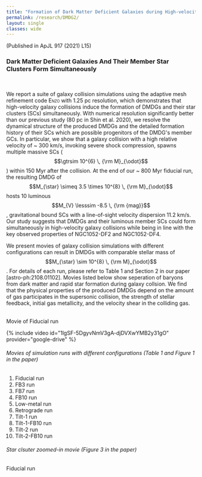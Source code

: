 ```yaml
---
title: "Formation of Dark Matter Deficient Galaxies during High-velocity Galaxy Collisions"
permalink: /research/DMDG2/
layout: single
classes: wide
---
```

(Published in <a href="https://iopscience.iop.org/article/10.3847/2041-8213/ac16e0" style="text-decoration:none" target="_blank">ApJL 917 (2021) L15</a>)
<br/>
### Dark Matter Deficient Galaxies And Their Member Star Clusters Form Simultaneously
<br/>

We report a suite of galaxy collision simulations using the adaptive mesh refinement code <span style="font-variant:small-caps;">Enzo</span> with 1.25 pc resolution, which demonstrates that high-velocity galaxy collisions induce the formation of DMDGs and their star clusters (SCs) simultaneously. With numerical resolution significantly better than our previous study (80 pc in <a href="https://ui.adsabs.harvard.edu/abs/2020ApJ...899...25S/abstract" style="text-decoration:none" target="_blank">Shin et al. 2020</a>), we resolve the dynamical structure of the produced DMDGs and the detailed formation history of their SCs which are possible progenitors of the DMDG's member GCs. 
In particular, we show that a galaxy collision with a high relative velocity of ~ 300 km/s, invoking severe shock compression, spawns multiple massive SCs ($$\gtrsim 10^{6} \, {\rm M}_{\odot}$$) within 150 Myr after the collision. At the end of our ~ 800 Myr fiducial run, the resulting DMDG of $$M_{\star} \simeq 3.5 \times 10^{8} \, {\rm M}_{\odot}$$ hosts 10 luminous $$M_{V} \lesssim -8.5 \, {\rm {mag}}$$, gravitational bound SCs with a line-of-sight velocity dispersion 11.2 km/s. Our study suggests that DMDGs and their luminous member SCs could form simultaneously in high-velocity galaxy collisions while being in line with the key observed properties of NGC1052-DF2 and NGC1052-DF4.

We present movies of galaxy collision simulations with different configurations can result in DMDGs with comparable stellar mass of $$M_{\star} \sim 10^{8} \, {\rm M}_{\odot}$$. For details of each run, please refer to Table 1 and Section 2 in our paper <a href="https://arxiv.org/abs/2108.01102" style="text-decoration:none" target="_blank">[astro-ph:2108.01102]</a>. Movies listed below show seperation of baryons from dark matter and rapid star formation during galaxy collsion. We find that the physical properties of the produced DMDGs depend on the amount of gas participates in the supersonic collision, the strength of stellar feedback, initial gas metallicity, and the velocity shear in the colliding gas.
<br/>
<br/>

Movie of Fiducial run

{% include video id="1lgSF-5DgyvNmV3gA-djDVXwYMB2y31gO" provider="google-drive" %}



###### Movies of simulation runs with different configurations (Table 1 and Figure 1 in the paper)

1. <a href="https://drive.google.com/file/d/1lgSF-5DgyvNmV3gA-djDVXwYMB2y31gO/view?usp=share_link" style="text-decoration:none" target="_blank">Fiducial run</a>
2. <a href="https://drive.google.com/file/d/1_NotlVm65GB0HL5MdjBOcdOv3flcRRGX/view?usp=share_link" style="text-decoration:none" target="_blank">FB3 run</a>
3. <a href="https://drive.google.com/file/d/1X-lmdvSoaYwKT5jGblF4AfBTwNkGjDLE/view?usp=share_link" style="text-decoration:none" target="_blank">FB7 run</a>
4. <a href="https://drive.google.com/file/d/1ek324oGbyjdxmFsKHSbo5hQHiZowy7Be/view?usp=share_link" style="text-decoration:none" target="_blank">FB10 run</a>
5. <a href="https://drive.google.com/file/d/1QG1G-x5NjtdxosJ6w7FVimWq6vmv9qUW/view?usp=share_link" style="text-decoration:none" target="_blank">Low-metal run</a>
6. <a href="https://drive.google.com/file/d/1LPKJT6zJ3NCKQC-EM7df3GgZUdWLSqNJ/view?usp=share_link" style="text-decoration:none" target="_blank">Retrograde run</a>
7. <a href="https://drive.google.com/file/d/1RNsZMUxw8L7nol8OUswz8svfa0P6NF4I/view?usp=share_link" style="text-decoration:none" target="_blank">Tilt-1 run</a>
8. <a href="https://drive.google.com/file/d/1EACPwKzr977CEWCUc9CX3JRpVoZi0LrS/view?usp=share_link" style="text-decoration:none" target="_blank">Tilt-1-FB10 run</a>
9. <a href="https://drive.google.com/file/d/1TLVkvdEQnzGlWUE2t2BJ2HyVhAiHe4rG/view?usp=share_link" style="text-decoration:none" target="_blank">Tilt-2 run</a>
10. <a href="https://drive.google.com/file/d/1V_O5RfIe_n_e3ILJ-iF0DVXfdCwA1a9-/view?usp=share_link" style="text-decoration:none" target="_blank">Tilt-2-FB10 run</a>


###### Star clsuter zoomed-in movie (Figure 3 in the paper)

<a href="https://drive.google.com/file/d/1S7kuJySv7QAfC6NdkYzgJvHECuigiesD/view?usp=sharing" style="text-decoration:none" target="_blank">Fiducial run</a>
